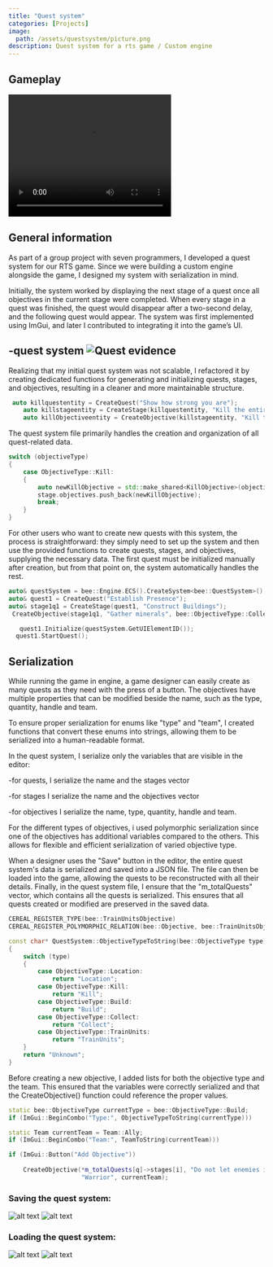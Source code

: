 ```yaml
---
title: "Quest system"
categories: [Projects]
image: 
  path: /assets/questsystem/picture.png
description: Quest system for a rts game / Custom engine
---
```


## Gameplay

<video width="320" height="240" controls>
  <source src="/assets/questsystem/questchain.mp4" type="video/mp4" alt="Quest system">
</video>

## General information

As part of a group project with seven programmers, I developed a quest system for our RTS game. Since we were building a custom engine alongside the game, I designed my system with serialization in mind.

Initially, the system worked by displaying the next stage of a quest once all objectives in the current stage were completed. When every stage in a quest was finished, the quest would disappear after a two-second delay, and the following quest would appear. The system was first implemented using ImGui, and later I contributed to integrating it into the game’s UI.

-quest system
<img src = "/assets/questsystem/questevidence.gif" alt="Quest evidence"></img>
-

Realizing that my initial quest system was not scalable, I refactored it by creating dedicated functions for generating and initializing quests, stages, and objectives, resulting in a cleaner and more maintainable structure.

```cpp
 auto killquestentity = CreateQuest("Show how strong you are");
    auto killstageentity = CreateStage(killquestentity, "Kill the entire enemy army");
    auto killObjectiveentity = CreateObjective(killstageentity, "Kill the entire enemy army", Kill, 4);
```

The quest system file primarily handles the creation and organization of all quest-related data.
```cpp
switch (objectiveType)
{
    case ObjectiveType::Kill:
    {
        auto newKillObjective = std::make_shared<KillObjective>(objectiveName, objectiveQuantity, lookForHandle);
        stage.objectives.push_back(newKillObjective);
        break;
    }
}
```

For other users who want to create new quests with this system, the process is straightforward: they simply need to set up the system and then use the provided functions to create quests, stages, and objectives, supplying the necessary data. The first quest must be initialized manually after creation, but from that point on, the system automatically handles the rest.

```cpp
auto& questSystem = bee::Engine.ECS().CreateSystem<bee::QuestSystem>();
auto& quest1 = CreateQuest("Establish Presence");
auto& stage1q1 = CreateStage(quest1, "Construct Buildings");
 CreateObjective(stage1q1, "Gather minerals", bee::ObjectiveType::Collect, 30, "Minerals");

   quest1.Initialize(questSystem.GetUIElementID());
  quest1.StartQuest();
 ```

 ## Serialization

 While running the game in engine, a game designer can easily create as many quests as they need with the press of a button. The objectives have multiple properties that can be modified beside the name, such as the type, quantity, handle and team.

To ensure proper serialization for enums like "type" and "team", I created functions that convert these enums into strings, allowing them to be serialized into a human-readable format.

In the quest system, I serialize only the variables that are visible in the editor: 

-for quests, I serialize the name and the stages vector 

-for stages I serialize the name and the objectives vector 

-for objectives I serialize the name, type, quantity, handle and team.

For the different types of objectives, i used polymorphic serialization since one of the objectives has additional variables compared to the others. This allows for flexible and efficient serialization of varied objective type.

When a designer uses the "Save" button in the editor, the entire quest system's data is serialized and saved into a JSON file. The file can then be loaded into the game, allowing the quests to be reconstructed with all their details. Finally, in the quest system file, I ensure that the "m_totalQuests" vector, which contains all the quests is serialized. This ensures that all quests created or modified are preserved in the saved data.


```cpp
CEREAL_REGISTER_TYPE(bee::TrainUnitsObjective)
CEREAL_REGISTER_POLYMORPHIC_RELATION(bee::Objective, bee::TrainUnitsObjective)

const char* QuestSystem::ObjectiveTypeToString(bee::ObjectiveType type)
{
    switch (type)
    {
        case ObjectiveType::Location:
            return "Location";
        case ObjectiveType::Kill:
            return "Kill";
        case ObjectiveType::Build:
            return "Build";
        case ObjectiveType::Collect:
            return "Collect";
        case ObjectiveType::TrainUnits:
            return "TrainUnits";
    }
    return "Unknown";
}
```

Before creating a new objective, I added lists for both the objective type and the team. This ensured that the variables were correctly serialized and that the CreateObjective() function could reference the proper values.

```cpp
static bee::ObjectiveType currentType = bee::ObjectiveType::Build;
if (ImGui::BeginCombo("Type:", ObjectiveTypeToString(currentType)))

static Team currentTeam = Team::Ally;
if (ImGui::BeginCombo("Team:", TeamToString(currentTeam)))

if (ImGui::Button("Add Objective"))
    
    CreateObjective(*m_totalQuests[q]->stages[i], "Do not let enemies in the base", currentType, 10,
                    "Warrior", currentTeam);

```

### Saving the quest system:
![alt text](/assets/questsystem/final.gif)
![alt text](/assets/questsystem/savingfinal.png)

### Loading the quest system:
![alt text](/assets/questsystem/loadfinal.gif)
![alt text](/assets/questsystem/ya_questname.json.png)